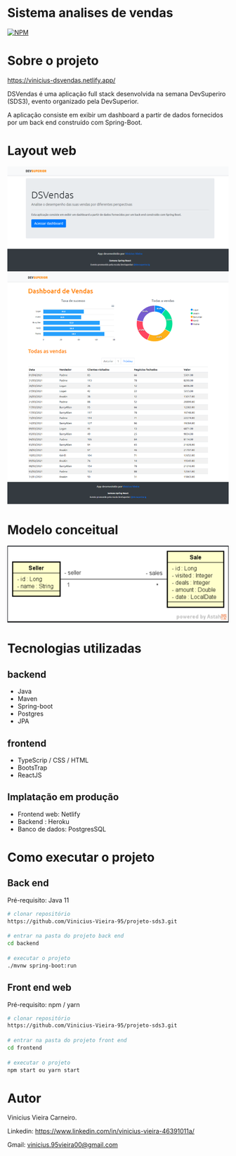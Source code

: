 # Sistema analises de vendas

[![NPM](https://img.shields.io/npm/l/react)](https://github.com/Vinicius-Vieira-95/projeto-sds3/blob/main/LICENSE)

# Sobre o projeto

https://vinicius-dsvendas.netlify.app/

DSVendas é uma aplicação full stack desenvolvida na semana DevSuperiro (SDS3), evento organizado pela DevSuperior.

A aplicação consiste em exibir um dashboard a partir de dados fornecidos por um back end construído com Spring-Boot.

# Layout web
![grafico-vendas](https://github.com/Vinicius-Vieira-95/imagens-figuras/blob/main/sds3-homePage.png)
![grafico-vendas](https://github.com/Vinicius-Vieira-95/imagens-figuras/blob/main/sds3-dashboard.png)

# Modelo conceitual
![modelosds3](https://github.com/Vinicius-Vieira-95/imagens-figuras/blob/main/modelodeDadosSDS3.png)

# Tecnologias utilizadas

## backend
- Java
- Maven
- Spring-boot
- Postgres
- JPA

## frontend
- TypeScrip / CSS / HTML
- BootsTrap
- ReactJS

## Implatação em produção
- Frontend web: Netlify
- Backend : Heroku
- Banco de dados: PostgresSQL

# Como executar o projeto

## Back end

Pré-requisito: Java 11

```bash
# clonar repositório
https://github.com/Vinicius-Vieira-95/projeto-sds3.git

# entrar na pasta do projeto back end
cd backend

# executar o projeto
./mvnw spring-boot:run
```
## Front end web

Pré-requisito: npm / yarn

```bash
# clonar repositório
https://github.com/Vinicius-Vieira-95/projeto-sds3.git

# entrar na pasta do projeto front end
cd frontend

# executar o projeto
npm start ou yarn start
```

# Autor
Vinicius Vieira Carneiro.

Linkedin: https://www.linkedin.com/in/vinicius-vieira-46391011a/

Gmail: vinicius.95vieira00@gmail.com
